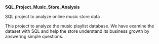 **SQL_Project_Music_Store_Analysis**

SQL project to analyze online music store data

This project to analyze the music playlist database. We have examine the dataset with SQL and help the store understand its business growth by answering simple questions.
